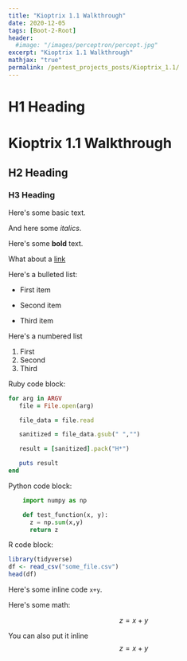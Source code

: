 ```yaml
---
title: "Kioptrix 1.1 Walkthrough"
date: 2020-12-05
tags: [Boot-2-Root]
header:
  #image: "/images/perceptron/percept.jpg"
excerpt: "Kioptrix 1.1 Walkthrough"
mathjax: "true"
permalink: /pentest_projects_posts/Kioptrix_1.1/
---
```


# H1 Heading
# Kioptrix 1.1 Walkthrough

## H2 Heading

### H3 Heading

Here's some basic text.

And here some *italics*.

Here's some **bold** text.

What about a [link](https://github.com/KarlBiron)

Here's a bulleted list:
* First item
+ Second item
- Third item

Here's a numbered list
1. First
2. Second
3. Third

Ruby code block:
```ruby
for arg in ARGV
   file = File.open(arg)

   file_data = file.read

   sanitized = file_data.gsub(" ","")

   result = [sanitized].pack("H*")

   puts result
end
```

Python code block:
```python
    import numpy as np

    def test_function(x, y):
      z = np.sum(x,y)
      return z  
```

R code block:
```r
library(tidyverse)
df <- read_csv("some_file.csv")
head(df)
```

Here's some inline code `x+y`.

Here's some math:

$$z=x+y$$

You can also put it inline $$z=x+y$$
